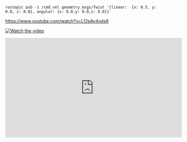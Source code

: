 ``` shell
rostopic pub -1 /cmd_vel geometry_msgs/Twist '{linear:  {x: 0.5, y: 0.0, z: 0.0}, angular: {x: 0.0,y: 0.0,z: 0.0}}'
```



https://www.youtube.com/watch?v=L12pAv4vds8


[![Watch the video](https://i.ytimg.com/vi/L12pAv4vds8/default.jpg)](https://youtu.be/L12pAv4vds8)

<p>
<iframe width="560" height="315" src="https://www.youtube.com/embed/L12pAv4vds8" title="YouTube video player" frameborder="0" allow="accelerometer; autoplay; clipboard-write; encrypted-media; gyroscope; picture-in-picture" allowfullscreen></iframe>
</p>

